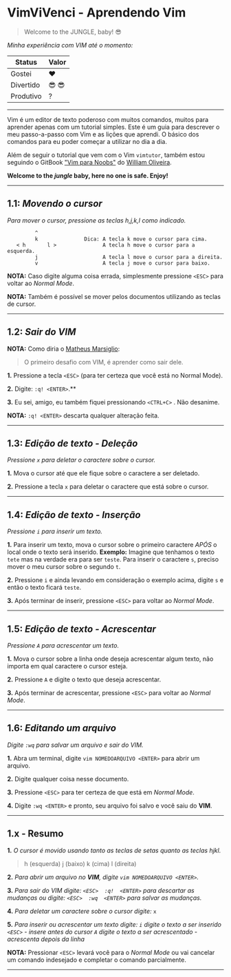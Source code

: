 # VimViVenci  - Aprendendo Vim
> Welcome to the JUNGLE, baby! :sunglasses:


*Minha experiência com VIM até o momento:*

Status | Valor
------------ | -------------
Gostei | :heart:
Divertido | :sunglasses: :sunglasses:
Produtivo | ?

----------------------------------------------------------------------------------------------------
Vim é um editor de texto poderoso com muitos comandos, muitos para aprender apenas com um tutorial simples. Este é um guia para descrever o meu passo-a-passo com Vim e as lições que aprendi. O básico dos comandos para eu poder começar a utilizar no dia a dia.

Além de seguir o tutorial que vem com o Vim `vimtutor`, também estou seguindo o GitBook ["Vim para Noobs"](https://woliveiras.com.br/vimparanoobs/index.html) do [William Oliveira](https://github.com/woliveiras).

**Welcome to the *jungle* baby, here no one is safe. Enjoy!**

----------------------------------------------------------------------------------------------------
## 1.1:  *Movendo o cursor*

*Para mover o cursor, pressione as teclas h,j,k,l como indicado.*

             ^
             k               Dica: A tecla k move o cursor para cima.
       < h       l >               A tecla h move o cursor para a esquerda.
             j                     A tecla l move o cursor para a direita.
             v                     A tecla j move o cursor para baixo.

**NOTA:** Caso digite alguma coisa errada, simplesmente pressione `<ESC>` para voltar ao *Normal Mode*.

**NOTA:** Também é possível se mover pelos documentos utilizando as teclas de cursor.

----------------------------------------------------------------------------------------------------
## 1.2:  *Sair do VIM*

**NOTA:** Como diria o [Matheus Marsiglio](https://github.com/matmarsiglio):
> O primeiro desafio com VIM, é aprender como sair dele.


**1.** Pressione a tecla `<ESC>` (para ter certeza que você está no Normal Mode).

**2.** Digite:    `:q! <ENTER>`.**

**3.** Eu sei, amigo, eu também fiquei pressionando `<CTRL+C>` . Não desanime.

**NOTA:** `:q! <ENTER>` descarta qualquer alteração feita.

----------------------------------------------------------------------------------------------------
## 1.3: *Edição de texto -  Deleção*

*Pressione   `x`   para deletar o caractere sobre o cursor.*

**1.** Mova o cursor até que ele fique sobre o caractere a ser deletado.

**2.** Pressione a tecla   `x`   para deletar o caractere que está sobre o cursor.

----------------------------------------------------------------------------------------------------
## 1.4: *Edição de texto - Inserção*

*Pressione   `i`   para inserir um texto.*

**1.** Para inserir um texto, mova o cursor sobre o primeiro caractere *APÓS* o local onde o texto será inserido.
**Exemplo:** Imagine que tenhamos o texto `tete` mas na verdade era para ser `teste`. Para inserir o caractere `s`, preciso mover o meu cursor sobre o segundo `t`.

**2.** Pressione   `i`   e ainda levando em consideração o exemplo acima, digite `s` e então o texto ficará `teste`.

**3.** Após terminar de inserir, pressione `<ESC>` para voltar ao *Normal Mode*.

----------------------------------------------------------------------------------------------------
## 1.5: *Edição de texto - Acrescentar*

*Pressione   `A`   para acrescentar um texto.*

**1.** Mova o cursor sobre a linha onde deseja acrescentar algum texto, não importa em qual caractere o cursor esteja.

**2.** Pressione   `A`   e digite o texto que deseja acrescentar.

**3.** Após terminar de acrescentar, pressione `<ESC>` para voltar ao *Normal Mode*.

----------------------------------------------------------------------------------------------------
## 1.6: *Editando um arquivo*

*Digite   `:wq`   para salvar um arquivo e sair do VIM.*

**1.** Abra um terminal, digite `vim NOMEDOARQUIVO <ENTER>` para abrir um arquivo.

**2.** Digite qualquer coisa nesse documento.

**3.** Pressione `<ESC>` para ter certeza de que está em *Normal Mode*.

**4.** Digite   `:wq <ENTER>`   e pronto, seu arquivo foi salvo e você saiu do **VIM**.

----------------------------------------------------------------------------------------------------
## 1.x - Resumo

**1.** *O cursor é movido usando tanto as teclas de setas quanto as teclas hjkl.*
> h (esquerda)        j (baixo)        k (cima)        l (direita)

**2.** *Para abrir um arquivo no **VIM**, digite `vim NOMEDOARQUIVO <ENTER>`.*

**3.** *Para sair do VIM digite:  `<ESC>  :q!  <ENTER>`  para descartar as mudanças ou digite:  `<ESC>  :wq  <ENTER>`  para salvar as mudanças.*

**4.** *Para deletar um caractere sobre o cursor digite:*   `x`

**5.** *Para inserir ou acrescentar um texto digite:
`i`   digite o texto a ser inserido   `<ESC>` - insere antes do cursor
`A`  digite o texto a ser acrescentado  <ESC> - acrescenta depois da linha*

**NOTA:** Pressionar `<ESC>` levará você para o *Normal Mode* ou vai cancelar um comando indesejado e completar o comando parcialmente.

----------------------------------------------------------------------------------------------------
